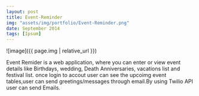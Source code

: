 ```yaml
---
layout: post
title: Event-Reminder
img: "assets/img/portfolio/Event-Reminder.png"
date: September 2014
tags: [Ipsum]
---
```


![image]({{ page.img | relative_url }})

Event Remider is a web application, where you can enter or view event details like Birthdays, wedding, Death Anniversaries, vacations list and festival list. once login to accout user can see the upcoimg event tables,user can send greetings/messages through email.By using Twilio API user can send Emails.

